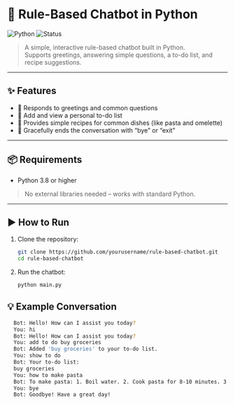 # 🤖 Rule-Based Chatbot in Python

![Python](https://img.shields.io/badge/Python-3.8%2B-blue?logo=python)
![Status](https://img.shields.io/badge/status-Working-green)

> A simple, interactive rule-based chatbot built in Python.  
> Supports greetings, answering simple questions, a to-do list, and recipe suggestions.

---

## ✨ Features

- 💬 Responds to greetings and common questions
- 📝 Add and view a personal to-do list
- 🍳 Provides simple recipes for common dishes (like pasta and omelette)
- 👋 Gracefully ends the conversation with “bye” or “exit”

---

## 📦 Requirements

- Python 3.8 or higher

> No external libraries needed – works with standard Python.

---

## ▶️ How to Run

1. Clone the repository:
   ```bash
   git clone https://github.com/yourusername/rule-based-chatbot.git
   cd rule-based-chatbot
2. Run the chatbot:
   ```bash
   python main.py

## 💡 Example Conversation
  ```bash
    Bot: Hello! How can I assist you today?
    You: hi
    Bot: Hello! How can I assist you today?
    You: add to do buy groceries
    Bot: Added 'buy groceries' to your to-do list.
    You: show to do
    Bot: Your to-do list:
    buy groceries
    You: how to make pasta
    Bot: To make pasta: 1. Boil water. 2. Cook pasta for 8-10 minutes. 3. Drain and serve.
    You: bye
    Bot: Goodbye! Have a great day!

    
